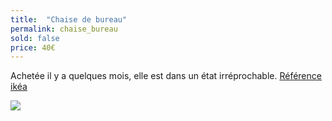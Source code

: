 ```yaml
---
title:  "Chaise de bureau"
permalink: chaise_bureau
sold: false
price: 40€
---
```

Achetée il y a quelques mois, elle est dans un état irréprochable.
[Référence ikéa](http://www.ikea.com/fr/fr/catalog/products/S59174965/#/S39175008)

<img src="{{ site.baseurl }}/assets/{{ post.permalink }}.png" />